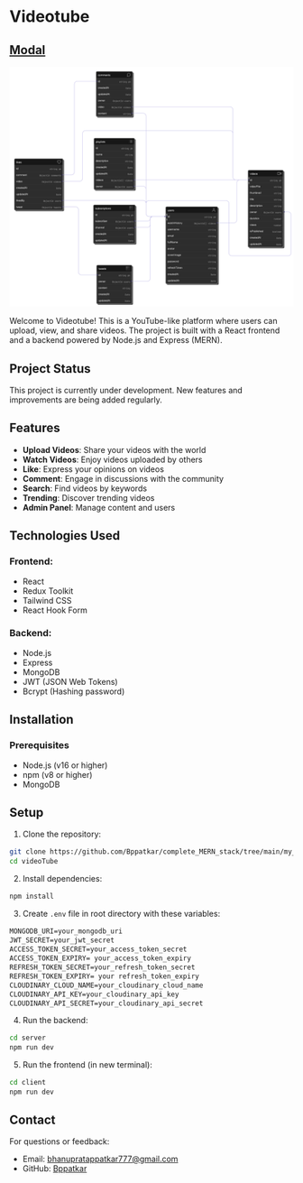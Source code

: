 # Videotube

## [Modal](https://app.eraser.io/workspace/VItKkuh1QNeX9UpBQ7SF?origin=share)

![idea-to-database](./public/idea-to-database.png)

Welcome to Videotube! This is a YouTube-like platform where users can upload, view, and share videos. The project is built with a React frontend and a backend powered by Node.js and Express (MERN).

## Project Status

This project is currently under development. New features and improvements are being added regularly.

## Features

- **Upload Videos**: Share your videos with the world
- **Watch Videos**: Enjoy videos uploaded by others
- **Like**: Express your opinions on videos
- **Comment**: Engage in discussions with the community
- **Search**: Find videos by keywords
- **Trending**: Discover trending videos
- **Admin Panel**: Manage content and users

## Technologies Used

### Frontend:

- React
- Redux Toolkit
- Tailwind CSS
- React Hook Form

### Backend:

- Node.js
- Express
- MongoDB
- JWT (JSON Web Tokens)
- Bcrypt (Hashing password)

## Installation

### Prerequisites

- Node.js (v16 or higher)
- npm (v8 or higher)
- MongoDB

## Setup

1. Clone the repository:

```bash
git clone https://github.com/Bppatkar/complete_MERN_stack/tree/main/my_learning/Hitesh_Backend/videoTube.git
cd videoTube
```

2. Install dependencies:

```bash
npm install
```

3. Create `.env` file in root directory with these variables:

```env
MONGODB_URI=your_mongodb_uri
JWT_SECRET=your_jwt_secret
ACCESS_TOKEN_SECRET=your_access_token_secret
ACCESS_TOKEN_EXPIRY= your_access_token_expiry
REFRESH_TOKEN_SECRET=your_refresh_token_secret
REFRESH_TOKEN_EXPIRY= your refresh_token_expiry
CLOUDINARY_CLOUD_NAME=your_cloudinary_cloud_name
CLOUDINARY_API_KEY=your_cloudinary_api_key
CLOUDINARY_API_SECRET=your_cloudinary_api_secret

```

4. Run the backend:

```bash
cd server
npm run dev
```

5. Run the frontend (in new terminal):

```bash
cd client
npm run dev
```
## Contact

For questions or feedback:

- Email: [bhanupratappatkar777@gmail.com](mailto:bhanupratappatkar777@gmail.com)
- GitHub: [Bppatkar](https://github.com/Bppatkar)
